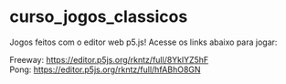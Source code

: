 # curso_jogos_classicos
Jogos feitos com o editor web p5.js! Acesse os links abaixo para jogar:

Freeway: https://editor.p5js.org/rkntz/full/8YklYZ5hF
<br>
Pong: https://editor.p5js.org/rkntz/full/hfABhO8GN

